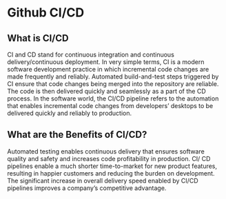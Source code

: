# Github CI/CD

## What is CI/CD

CI and CD stand for continuous integration and continuous delivery/continuous deployment. In very simple terms, CI is a modern software development practice in which incremental code changes are made frequently and reliably. Automated build-and-test steps triggered by CI ensure that code changes being merged into the repository are reliable. The code is then delivered quickly and seamlessly as a part of the CD process. In the software world, the CI/CD pipeline refers to the automation that enables incremental code changes from developers’ desktops to be delivered quickly and reliably to production.

## What are the Benefits of CI/CD?

Automated testing enables continuous delivery that ensures software quality and safety and increases code profitability in production. 
CI/ CD pipelines enable a much shorter time-to-market for new product features, resulting in happier customers and reducing the burden on development.
The significant increase in overall delivery speed enabled by CI/CD pipelines improves a company’s competitive advantage.
